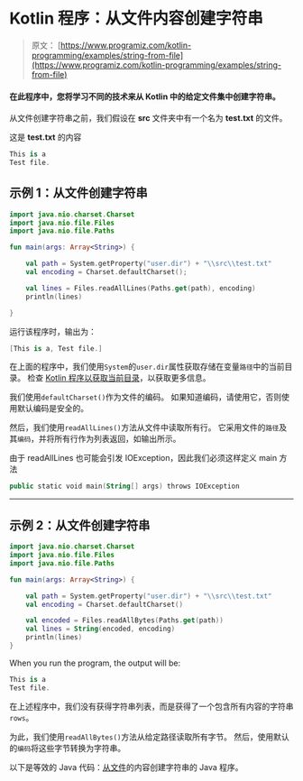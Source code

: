 # Kotlin 程序：从文件内容创建字符串

> 原文： [https://www.programiz.com/kotlin-programming/examples/string-from-file](https://www.programiz.com/kotlin-programming/examples/string-from-file)

#### 在此程序中，您将学习不同的技术来从 Kotlin 中的给定文件集中创建字符串。

从文件创建字符串之前，我们假设在 **src** 文件夹中有一个名为 **test.txt** 的文件。

这是 **test.txt** 的内容

```kt
This is a
Test file.
```

## 示例 1：从文件创建字符串

```kt
import java.nio.charset.Charset
import java.nio.file.Files
import java.nio.file.Paths

fun main(args: Array<String>) {

    val path = System.getProperty("user.dir") + "\\src\\test.txt"
    val encoding = Charset.defaultCharset();

    val lines = Files.readAllLines(Paths.get(path), encoding)
    println(lines)

}
```

运行该程序时，输出为：

```kt
[This is a, Test file.]
```

在上面的程序中，我们使用`System`的`user.dir`属性获取存储在变量`路径`中的当前目录。 检查 [Kotlin 程序以获取当前目录](/kotlin-programming/examples/current-working-directory "Kotlin Program to get the current directory")，以获取更多信息。

我们使用`defaultCharset()`作为文件的编码。 如果知道编码，请使用它，否则使用默认编码是安全的。

然后，我们使用`readAllLines()`方法从文件中读取所有行。 它采用文件的`路径`及其`编码`，并将所有行作为列表返回，如输出所示。

由于 readAllLines 也可能会引发 IOException，因此我们必须这样定义 main 方法

```kt
public static void main(String[] args) throws IOException
```

* * *

## 示例 2：从文件创建字符串

```kt
import java.nio.charset.Charset
import java.nio.file.Files
import java.nio.file.Paths

fun main(args: Array<String>) {

    val path = System.getProperty("user.dir") + "\\src\\test.txt"
    val encoding = Charset.defaultCharset()

    val encoded = Files.readAllBytes(Paths.get(path))
    val lines = String(encoded, encoding)
    println(lines)
}
```

When you run the program, the output will be:

```kt
This is a
Test file.
```

在上述程序中，我们没有获得字符串列表，而是获得了一个包含所有内容的字符串`rows`。

为此，我们使用`readAllBytes()`方法从给定路径读取所有字节。 然后，使用默认的`编码`将这些字节转换为字符串。

以下是等效的 Java 代码：[从文件](/java-programming/examples/string-from-file "Java program to create a string from contents of a file")的内容创建字符串的 Java 程序。